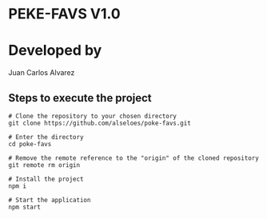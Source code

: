 # PEKE-FAVS V1.0

# Developed by

Juan Carlos Alvarez

## Steps to execute the project
```
# Clone the repository to your chosen directory
git clone https://github.com/alseloes/poke-favs.git

# Enter the directory
cd poke-favs

# Remove the remote reference to the "origin" of the cloned repository
git remote rm origin

# Install the project
npm i

# Start the application
npm start
```
